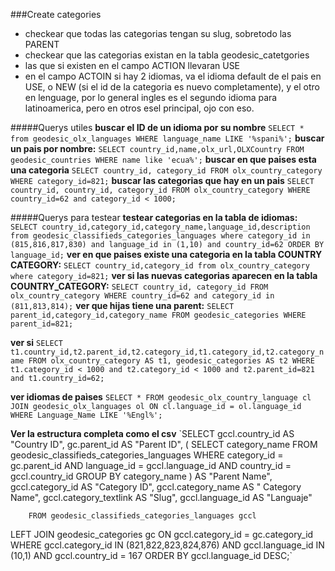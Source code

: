 ###Create categories
* checkear que todas las categorias tengan su slug, sobretodo las PARENT
* checkear que las categorias existan en la tabla geodesic_catetgories
* las que si existen en el campo ACTION llevaran USE
* en el campo ACTOIN si hay 2 idiomas, va el idioma default de el pais en USE, o NEW (si el id de la categoria es nuevo completamente), y el otro en lenguage, por lo general ingles es el segundo idioma para latinoamerica, pero en otros esel principal, ojo con eso.

#####Querys utiles 
**buscar el ID de un idioma por su nombre**  `SELECT * from geodesic_olx_languages WHERE language_name LIKE '%spani%';`
**buscar un pais por nombre:** `SELECT country_id,name,olx_url,OLXCountry FROM geodesic_countries WHERE name like 'ecua%';`
**buscar en que paises esta una categoria** `SELECT country_id, category_id FROM olx_country_category WHERE category_id=821;`
**buscar las categorias que hay en un pais** `SELECT country_id, country_id, category_id FROM olx_country_category WHERE country_id=62 and category_id < 1000;`


#####Querys para testear
**testear categorias en la tabla de idiomas:**
`SELECT country_id,category_id,category_name,language_id,description from geodesic_classifieds_categories_languages where category_id in (815,816,817,830) and language_id in (1,10) and country_id=62 ORDER BY language_id;`
**ver en que paises existe una categoria en la tabla COUNTRY CATEGORY:**
`SELECT country_id,category_id from olx_country_category where category_id=821;`
**ver si las nuevas categorias aparecen en la tabla COUNTRY_CATEGORY:**
`SELECT country_id, category_id FROM olx_country_category WHERE country_id=62 and category_id in (811,813,814);`
**ver que hijas tiene una parent:**
`SELECT parent_id,category_id,category_name FROM geodesic_categories WHERE parent_id=821;`

**ver si**
`SELECT t1.country_id,t2.parent_id,t2.category_id,t1.category_id,t2.category_name FROM olx_country_category AS t1, geodesic_categories AS t2 WHERE t1.category_id < 1000 and t2.category_id < 1000 and t2.parent_id=821 and t1.country_id=62;`

**ver idiomas de paìses**
`SELECT * FROM geodesic_olx_country_language cl JOIN geodesic_olx_languages ol ON cl.language_id = ol.language_id WHERE Language_Name LIKE '%Engl%';`

**Ver la estructura completa como el csv**
      `SELECT gccl.country_id AS "Country ID",
	     gc.parent_id AS "Parent ID",
	     (	SELECT category_name 
		  	  FROM geodesic_classifieds_categories_languages
		 	 WHERE category_id = gc.parent_id
		   	   AND language_id = gccl.language_id
		   	   AND country_id  = gccl.country_id
	      		 GROUP BY category_name
	     ) AS "Parent Name",
	     gccl.category_id AS "Category ID",
	     gccl.category_name AS " Category Name",
	     gccl.category_textlink AS "Slug",
	     gccl.language_id AS "Languaje"

    	FROM geodesic_classifieds_categories_languages gccl
   LEFT JOIN geodesic_categories gc ON gccl.category_id = gc.category_id
       WHERE gccl.category_id IN (821,822,823,824,876)
         AND gccl.language_id IN (10,1)
         AND gccl.country_id = 167
    ORDER BY gccl.language_id DESC;`
